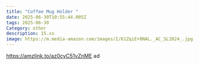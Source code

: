 ```yaml
---
title: "Coffee Mug Holder "
date: 2025-06-30T10:55:44.005Z
tags: 2025-06-30
Category: other
description: 15.xx
image: https://m.media-amazon.com/images/I/61ZqiE+8NAL._AC_SL1024_.jpg
---
```

https://amzlink.to/az0cyC51vZnME ad